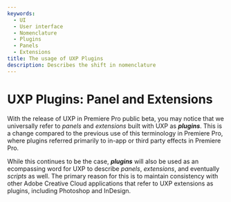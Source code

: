 ```yaml
---
keywords:
  - UI
  - User interface
  - Nomenclature
  - Plugins
  - Panels
  - Extensions
title: The usage of UXP Plugins
description: Describes the shift in nomenclature 
---
```


# UXP Plugins: Panel and Extensions


With the release of UXP in Premiere Pro public beta, you may notice that we universally refer to *panels* and *extensions* built with UXP as ***plugins***. This is a change compared to the previous use of this terminology in Premiere Pro, where plugins referred primarily to in-app or third party effects in Premiere Pro. 

While this continues to be the case, ***plugins*** will also be used as an ecompassing word for UXP to describe *panels*, *extensions*, and eventually *scripts* as well. The primary reason for this is to maintain consistency with other Adobe Creative Cloud applications that refer to UXP extensions as plugins, including Photoshop and InDesign.